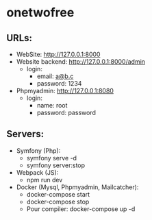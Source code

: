 # onetwofree

## URLs:
- WebSite:
  http://127.0.0.1:8000
- Website backend:
  http://127.0.0.1:8000/admin
  - login: 
    - email: a@b.c
    - password: 1234
- Phpmyadmin:
  http://127.0.0.1:8080
  - login: 
    - name: root
    - password: password
  
## Servers:
- Symfony (Php): 
  - symfony serve -d
  - symfony server:stop
- Webpack (JS):
  - npm run dev
- Docker (Mysql, Phpmyadmin, Mailcatcher):
  - docker-compose start
  - docker-compose stop
  - Pour compiler: docker-compose up -d 

